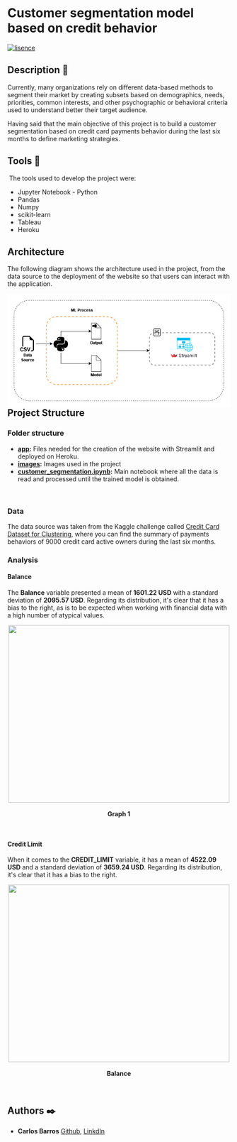 # Customer segmentation model based on credit behavior

[![lisence](https://img.shields.io/github/license/andreshugueth/credit_card_clustering?style=plastic)](https://github.com/cbarros7/holbertonschool-final_project/blob/main/LICENSE)


## Description :speech_balloon:

Currently, many organizations rely on different data-based methods to segment their market by creating subsets based on demographics, needs, priorities, common interests, and other psychographic or behavioral criteria used to understand better their target audience.

Having said that the main objective of this project is to build a customer segmentation based on credit card payments behavior during the last six months to define marketing strategies.

## Tools :hammer:
​
The tools used to develop the project were:
 * Jupyter Notebook - Python
 * Pandas
 * Numpy
 * scikit-learn
 * Tableau
 * Heroku



## Architecture

The following diagram shows the architecture used in the project, from the data source to the deployment of the website so that users can interact with the application.


<img src="images/Architecture_FinalProject.jpg"
     alt="Markdown Monster icon"
     style="float: left; margin-right: 10px;" />


<br>
<br>

## Project Structure

### Folder structure

* **[app](./app/):** Files needed for the creation of the website with Streamlit and deployed on Heroku.
* **[images](./images/):** Images used in the project
* **[customer_segmentation.ipynb](./customer_segmentation.ipynb):** Main notebook where all the data is read and processed until the trained model is obtained.

<br>

### Data

The data source was taken from the Kaggle challenge called [Credit Card Dataset for Clustering](https://www.kaggle.com/arjunbhasin2013/ccdata), where you can find the summary of payments behaviors of 9000 credit card active owners during the last six months.

### Analysis

#### Balance

The **Balance** variable presented a mean of **1601.22 USD** with a standard deviation of **2095.57 USD**. Regarding its distribution, it's clear that it has a bias to the right, as is to be expected when working with financial data with a high number of atypical values.

<p align="center">
  <img src="https://i.imgur.com/MtFkwCk.png" width="500" height="400">
</p>
<p align="center"><strong>Graph 1</strong></p>
<br>

#### Credit Limit

When it comes to the **CREDIT_LIMIT** variable, it has a mean of **4522.09 USD** and a standard deviation of **3659.24 USD**. Regarding its distribution, it's clear that it has a bias to the right.


<p align="center">
  <img src="https://i.imgur.com/zop49W2.png" width="500" height="400">
</p>
<p align="center"><strong>Balance</strong></p>
<br>


## Authors :black_nib:
* **Carlos Barros** [Github](https://github.com/cbarros7), [LinkdIn](https://www.linkedin.com/in/carlosbarros7/)

